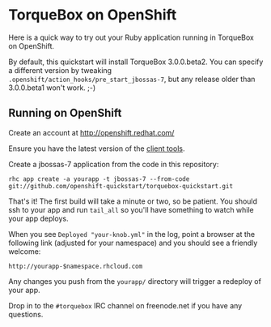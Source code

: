 TorqueBox on OpenShift
======================

Here is a quick way to try out your Ruby application running in
TorqueBox on OpenShift.

By default, this quickstart will install TorqueBox 3.0.0.beta2. You
can specify a different version by tweaking
`.openshift/action_hooks/pre_start_jbossas-7`, but any release older
than 3.0.0.beta1 won't work. ;-)

Running on OpenShift
--------------------

Create an account at http://openshift.redhat.com/

Ensure you have the latest version of the
[client tools](https://www.openshift.com/get-started#cli).

Create a jbossas-7 application from the code in this repository:

    rhc app create -a yourapp -t jbossas-7 --from-code git://github.com/openshift-quickstart/torquebox-quickstart.git

That's it! The first build will take a minute or two, so be patient.
You should ssh to your app and run `tail_all` so you'll have something
to watch while your app deploys.

When you see `Deployed "your-knob.yml"` in the log,
point a browser at the following link (adjusted for your namespace)
and you should see a friendly welcome:

    http://yourapp-$namespace.rhcloud.com

Any changes you push from the `yourapp/` directory will trigger a
redeploy of your app.

Drop in to the `#torquebox` IRC channel on freenode.net if you have any
questions.
